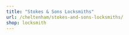 ```yaml
---
title: "Stokes & Sons Locksmiths"
url: /cheltenham/stokes-and-sons-locksmiths/
shop: locksmith
---
```

